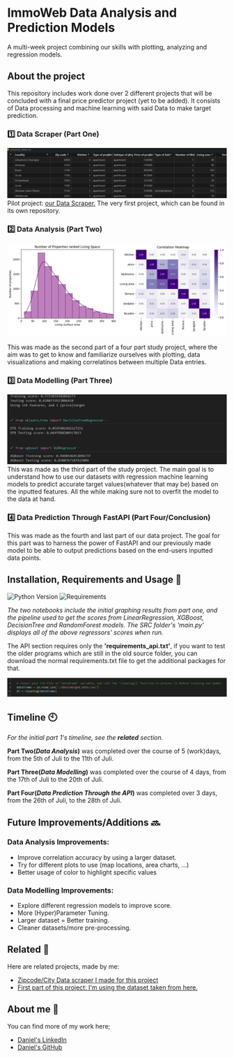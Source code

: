 # ImmoWeb Data Analysis and Prediction Models

A multi-week project combining our skills with plotting, analyzing and regression models.

## About the project

This repository includes work done over 2 different projects that will be concluded with a final price predictor project (yet to be added). It consists of Data processing and machine learning with said Data to make target prediction.

### 1️⃣ Data Scraper (Part One) 
![CSV](./output/csvfile.png)
Pilot project: [our Data Scraper.](https://github.com/danielbauwens/challenge-collecting-data)
The very first project, which can be found in its own repository. 

### 2️⃣ Data Analysis (Part Two) 
![Data!](./output/output.png)

This was made as the second part of a four part study project, where the aim was to get to know and familiarize ourselves with plotting, data visualizations and making correlatinos between multiple Data entries.

### 3️⃣ Data Modelling (Part Three) 
![Score](./output/training.png)
This was made as the third part of the study project. The main goal is to understand how to use our datasets with regression machine learning models to predict accurate target values(whatever that may be) based on the inputted features. All the while making sure not to overfit the model to the data at hand.

### 4️⃣ Data Prediction Through FastAPI (Part Four/Conclusion) 
This was made as the fourth and last part of our data project. The goal for this part was to harness the power of FastAPI and our previously made model to be able to output predictions based on the  end-users inputted data points. 

## Installation, Requirements and Usage 🛄

![Python Version](https://img.shields.io/badge/Python-3.xx-orange) ![Requirements](https://img.shields.io/badge/Easy-For_You-gr)

*The two notebooks include the initial graphing results from part one, and the pipeline used to get the scores from LinearRegression, XGBoost, DecisionTree and RandomForest models. The SRC folder's 'main.py' displays all of the above regressors' scores when run.*


The API section requires only the **'requirements_api.txt'**, if you want to test the older programs which are still in the old source folder, you can download the normal requirements.txt file to get the additional packages for that.

![Dataframe](./output/dataframe.png)


## Timeline 🕙

*For the initial part 1's timeline, see the **related** section.*

**Part Two(*Data Analysis*)** was completed over the course of 5 (work)days, from the 5th of Juli to the 11th of Juli.

**Part Three(*Data Modelling*)** was completed over the course of 4 days, from the 17th of Juli to the 20th of Juli.

**Part Four(*Data Prediction Through the API*)** was completed over 3 days, from the 26th of Juli, to the 28th of Juli.


## Future Improvements/Additions 🔜

### Data Analysis Improvements:
- Improve correlation accuracy by using a larger dataset.
- Try for different plots to use (map locations, area charts, ...)
- Better usage of color to highlight specific values

### Data Modelling Improvements:
- Explore different regression models to improve score.
- More (Hyper)Parameter Tuning.
- Larger dataset = Better training.
- Cleaner datasets/more pre-processing.

## Related 🛃

Here are related projects, made by me:

- [Zipcode/City Data scraper I made for this project](https://github.com/danielbauwens/Data-Scraper-Belgian-Locations)
- [First part of this project: I'm using the dataset taken from here.](https://github.com/danielbauwens/challenge-collecting-data)


## About me 🛂

You can find more of my work here;

- [Daniel's LinkedIn](https://www.linkedin.com/in/daniel-bauwens-5515a8256/)
- [Daniel's GitHub](https://github.com/danielbauwens)
